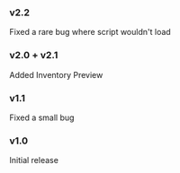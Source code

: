 ### v2.2
Fixed a rare bug where script wouldn't load

### v2.0 + v2.1
Added Inventory Preview

### v1.1
Fixed a small bug

### v1.0
Initial release
